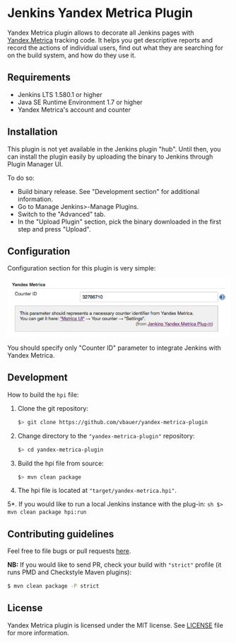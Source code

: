 
Jenkins Yandex Metrica Plugin
=============================

Yandex Metrica plugin allows to decorate all Jenkins pages with [Yandex.Metrica](https://metrica.yandex.com) tracking code.
It helps you get descriptive reports and record the actions of individual users, find out what they are searching
for on the build system, and how do they use it.


Requirements
------------

* Jenkins LTS 1.580.1 or higher
* Java SE Runtime Environment 1.7 or higher
* Yandex Metrica's account and counter


Installation
------------

This plugin is not yet available in the Jenkins plugin "hub". Until then, you can install the plugin easily by uploading the binary to Jenkins through Plugin Manager UI.

To do so:

* Build binary release. See "Development section" for additional information.
* Go to Manage Jenkins>-Manage Plugins.
* Switch to the "Advanced" tab.
* In the "Upload Plugin" section, pick the binary downloaded in the first step and press "Upload".


Configuration
-------------

Configuration section for this plugin is very simple:

![Configuration](misc/configuration.png)

You should specify only "Counter ID" parameter to integrate Jenkins with Yandex Metrica.


Development
-----------

How to build the `hpi` file:

1. Clone the git repository:
    ```sh
    $> git clone https://github.com/vbauer/yandex-metrica-plugin
    ```
    
2. Change directory to the `"yandex-metrica-plugin"` repository:
    ```sh
    $> cd yandex-metrica-plugin
    ```
    
3. Build the hpi file from source:
    ```sh
    $> mvn clean package
    ```

4. The hpi file is located at `"target/yandex-metrica.hpi"`.

5\*. If you would like to run a local Jenkins instance with the plug-in:
    ```sh
    $> mvn clean package hpi:run
    ```

Contributing guidelines
-----------------------

Feel free to file bugs or pull requests [here](https://github.com/vbauer/yandex-metrica-plugin).

**NB:** If you would like to send PR, check your build with `"strict"` profile (it runs PMD and Checkstyle Maven plugins):

```sh
$ mvn clean package -P strict
```


License
-------

Yandex Metrica plugin is licensed under the MIT license. See [LICENSE](LICENSE.md) file for more information.
